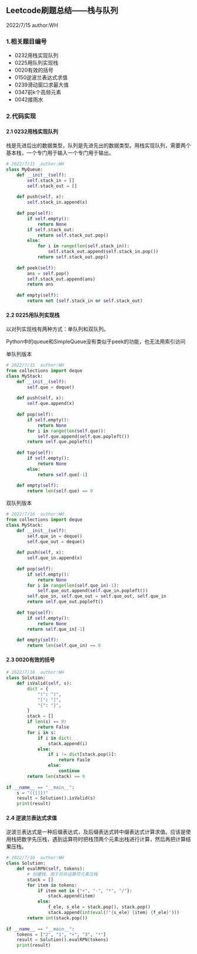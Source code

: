 ## Leetcode刷题总结——栈与队列

2022/7/15  author:WH

### 1.相关题目编号

- 0232用栈实现队列
- 0225用队列实现栈
- 0020有效的括号
- 0150逆波兰表达式求值
- 0239滑动窗口求最大值
- 0347前k个高频元素
- 0042接雨水

### 2.代码实现

#### 2.1 0232用栈实现队列

栈是先进后出的数据类型，队列是先进先出的数据类型。用栈实现队列，需要两个基本栈，一个专门用于输入一个专门用于输出。

```python
# 2022/7/15  author:WH
class MyQueue:
    def __init__(self):
        self.stack_in = []
        self.stack_out = []
        
    def push(self, x):
        self.stack_in.append(x)
        
    def pop(self):
        if self.empty():
            return None
       	if self.stack_out:
            return self.stack_out.pop()
        else:
            for i in range(len(self.stack_in)):
                self.stack_out.append(self.stack_in.pop())
            return self.stack_out.pop()
        
    def peek(self):
        ans = self.pop()
        self.stack_out.append(ans)
        return ans
    
    def empty(self):
        return not (self.stack_in or self.stack_out)
```

#### 2.2 0225用队列实现栈

以对列实现栈有两种方式：单队列和双队列。

Python中的queue和SimpleQueue没有类似于peek的功能，也无法用索引访问

单队列版本

```python
# 2022/7/15  author:WH
from collections import deque
class MyStack:
    def __init__(self):
        self.que = deque()
        
    def push(self, x):
        self.que.append(x)
       
    def pop(self):
        if self.empty():
            return None
        for i in range(len(self.que)):
            self.que.append(self.que.popleft())
        return self.que.popleft()
    
    def top(self):
        if self.empty():
            return None
        else:
            return self.que[-1]
        
    def empty(self):
        return len(self.que) == 0
```

双队列版本

```python
# 2022/7/16  author:WH
from collections import deque
class MyStack:
    def __init__(self):
        self.que_in = deque()
        self.que_out = deque()
        
    def push(self, x):
        self.que_in.append(x)
    
    def pop(self):
        if self.empty():
            return None
        for i in range(len(self.que_in)-1):
            self.que_out.append(self.que_in.popleft())
        self.que_in, self.que_out = self.que_out, self.que_in
        return self.que_out.popleft()
    
    def top(self):
        if self.empty():
            return None
        return self.que_in[-1]
    
    def empty(self):
        return len(self.que_in) == 0
```

#### 2.3 0020有效的括号

```python
# 2022/7/16  author:WH
class Solution:
    def isValid(self, s):
        dict = {
            "(": ")",
            "[": "]",
            "{": "}",
        }
        stack = []
        if len(s) == 0:
            return False
        for i in s:
            if i in dict:
                stack.append(i)
            else:
                if i != dict[stack.pop()]:
                    return Fasle
                else:
                    continue
        return len(stack) == 0
    
if __name__ == "__main__":
    s = "({[]})"
    result = Solution().isValid(s)
    print(result)
```

#### 2.4 逆波兰表达式求值

逆波兰表达式是一种后缀表达式，及后缀表达式转中缀表达式计算求值。应该是使用栈把数字先压栈，遇到运算符时把栈顶两个元素出栈进行计算，然后再把计算结果压栈。

```python
# 2022/7/16  author:WH
class Solution:
    def evalRPN(self, tokens):
        # 创建栈，用于将非运算符元素压栈
        stack = []
        for item in tokens:
            if item not in {"+", "-", "*", "/"}:
                stack.append(item)
            else:
                f_ele, s_ele = stack.pop(), stack.pop()
                stack.append(int(eval(f"{s_ele} {item} {f_ele}")))
        return int(stack.pop())
    
if __name__ == "__main__":
    tokens = ["2", "1", "+", "3", "*"]
    result = Solution().evalRPN(tokens)
    print(result) 
```

